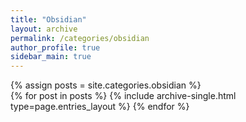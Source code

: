 ```yaml
---
title: "Obsidian"
layout: archive
permalink: /categories/obsidian
author_profile: true
sidebar_main: true
---
```


{% assign posts = site.categories.obsidian %}  
{% for post in posts %} {% include archive-single.html type=page.entries_layout %} {% endfor %}